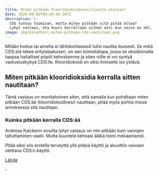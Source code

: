 ```yaml
---
title: Miten pitkään klooridioksidivesiliuosta otetaan?
date: 2020-09-02T04:49:36.507Z
description: |-
  CDS tuntuu toimivan, mutta miten pitkään sitä pitää ottaa?
  Lyhyt vastaus, ota kuuri kerrallaan siihen asti kun vaiva on ohi.
image: img/kalenteri-miten-pitkaan-cds-nautitaan.png
---
```

Mitään hoitoa tai ainetta ei lähtökohtaisesti tulisi nauttia ikuisesti. Se mikä CDS:stä tekee erityislaatuisen, on sen toimintatapa, jossa se oksidoimalla tappaa haitalliset pöpöt kehostamme ja siten niille ei voi syntyä vastustuskykyä CDS:lle. Klooridioksidi on siksi ihmiselle iso ystävä.

## Miten pitkään klooridioksidia kerralla sitten nautitaan?

Tämä vastaus on monitahoinen siten, että samalla kun pohditaan miten pitkään CDS:ää (klooridioksidivesi) nautitaan, pitää myös pohtia missä annoksessa sitä nautitaan.

### Kuinka pitkään kerralla CDS:ää

Andreas Kalckerin sivuilta lyhyt vastaus on niin pitkään kuin vaivojen taltuttaminen vaatii. Mutta kuuntele kehoasi äläkä toimi mekaanisesti.

Pitää siksi siis erotella terveyttä yllä pitävä käyttö ja akuuttiin vaivaan otettava CDS:n käyttö.

[Lähde](https://andreaskalcker.com/en/frequently-asked-questions-faq/)

\-